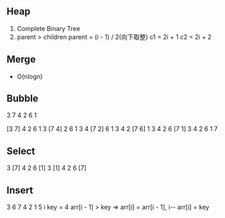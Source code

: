 ## Heap
  1. Complete Binary Tree
  2. parent > children
    parent = (i - 1) / 2(向下取整)
    c1 = 2i + 1
    c2 = 2i + 2
## Merge
- O(nlogn)
## Bubble
  3 7 4 2 6 1

  [3 7] 4 2 6 1
  3 [7 4] 2 6 1
  3 4 [7 2] 6 1
  3 4 2 [7 6] 1
  3 4 2 6 [7 1]
  3 4 2 6 1 7
## Select
  3 [7] 4 2 6 [1]
  3 [1] 4 2 6 [7]
## Insert
  3 6 7 4 2 1 5
        i
  key = 4
  arr[i - 1] > key => arr[i] = arr[i - 1], i--
  arr[i] = key